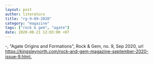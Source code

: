 ```yaml
---
layout: post
author: literaturx
title: "rg-9-09-2020"
category: "magazine"
tags: ["rock & gem", "agate"]
date: 2020-08-21 12:03:00 +07
---
```


-, "Agate Origins and Formations", Rock & Gem, no. 9, Sep 2020, url <https://kingsleynorth.com/rock-and-gem-magazine-september-2020-issue-9.html>[.](https://drive.google.com/file/d/1MGThbIdhKfW4V2LhiCwxhuAIYM6Guh7y/view?usp=sharing)
